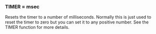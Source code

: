 

### TIMER = msec

 Resets the timer to a number of milliseconds. Normally this is just used to reset the timer to zero but you can set it to any positive number. See the TIMER function for more details.